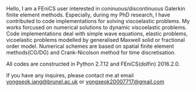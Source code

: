 Hello, I am a FEniCS user interested in coninuous/discontinuous Galerkin finite element methods.
Especially, during my PhD research, I have contributed to code implementations for solving viscoelastic problems.
My works forcused on numerical solutions to dynamic viscoelastic problems.
Code implementations deal with simple wave equations, elastic problems, vicoelastic problems modelled by generalised Maxwell solid or fractional order model.
Numerical schemes are based on spatial finite element methods(CG/DG) and Crank-Nicolson method for time discretisation.

All codes are constructed in Python 2.7.12 and FEniCS(dolfin) 2016.2.0.

If you have any inquires, please contact me at email yongseok.jang@brunel.ac.uk or yongseok20007717@gmail.com

